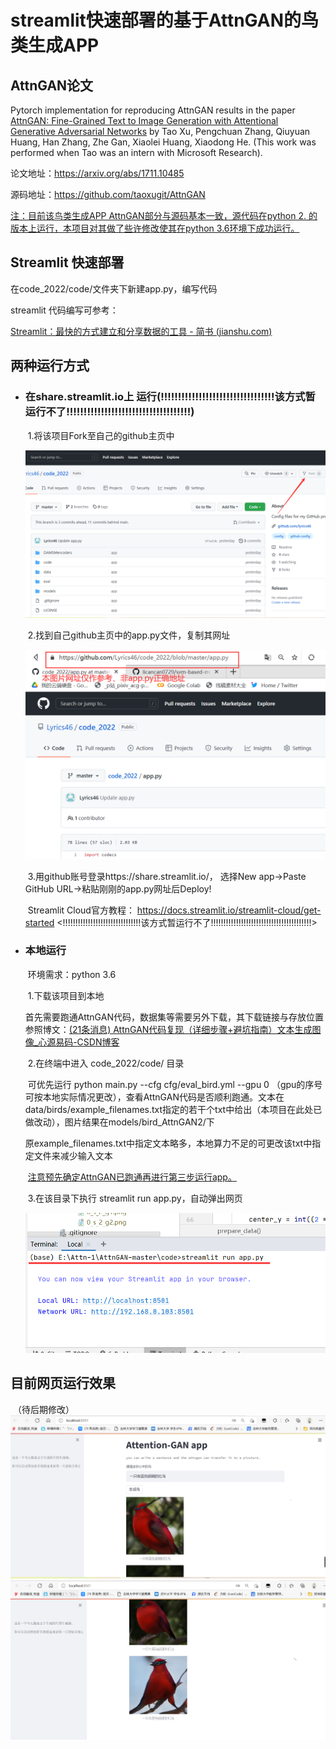 # streamlit快速部署的基于AttnGAN的鸟类生成APP

## **AttnGAN论文**

Pytorch implementation for reproducing AttnGAN results in the paper [AttnGAN: Fine-Grained Text to Image Generation
with Attentional Generative Adversarial Networks](http://openaccess.thecvf.com/content_cvpr_2018/papers/Xu_AttnGAN_Fine-Grained_Text_CVPR_2018_paper.pdf) by Tao Xu, Pengchuan Zhang, Qiuyuan Huang, Han Zhang, Zhe Gan, Xiaolei Huang, Xiaodong He. (This work was performed when Tao was an intern with Microsoft Research). 

论文地址：https://arxiv.org/abs/1711.10485

源码地址：https://github.com/taoxugit/AttnGAN

<u>注：目前该鸟类生成APP AttnGAN部分与源码基本一致，源代码在python 2. 的版本上运行，本项目对其做了些许修改使其在python 3.6环境下成功运行。</u>

## **Streamlit 快速部署**

在code_2022/code/文件夹下新建app.py，编写代码

streamlit 代码编写可参考：

[Streamlit：最快的方式建立和分享数据的工具 - 简书 (jianshu.com)](https://www.jianshu.com/p/e13380072bcb)

## 两种运行方式

- ### 在share.streamlit.io上 运行(!!!!!!!!!!!!!!!!!!!!!!!!!!!!!!!!!该方式暂运行不了!!!!!!!!!!!!!!!!!!!!!!!!!!!!!!!!!!!!)

  ​	1.将该项目Fork至自己的github主页中

  <img src=".\READMEimg\fork.png" alt="fork" style="zoom: 50%;" />

  ​	2.找到自己github主页中的app.py文件，复制其网址

  <img src=".\READMEimg\address.png" alt="address" style="zoom:50%;" />

  ​	3.用github账号登录https://share.streamlit.io/，  选择New app->Paste GitHub URL->粘贴刚刚的app.py网址后Deploy!

  ​	Streamlit Cloud官方教程：	https://docs.streamlit.io/streamlit-cloud/get-started
<!!!!!!!!!!!!!!!!!!!!!!!!!!!!!!!该方式暂运行不了!!!!!!!!!!!!!!!!!!!!!!!!!!!!!!!!!!!!!!!!>
  

- ### 本地运行

  ​	环境需求：python 3.6

  ​	 1.下载该项目到本地

  ​			首先需要跑通AttnGAN代码，数据集等需要另外下载，其下载链接与存放位置参照博文：[(21条消息) AttnGAN代码复现（详细步骤+避坑指南）文本生成图像_心源易码-CSDN博客](https://blog.csdn.net/air__Heaven/article/details/122458499)

  ​	 2.在终端中进入  code_2022/code/ 目录
  
  ​			可优先运行  python main.py --cfg cfg/eval_bird.yml --gpu 0    （gpu的序号可按本地实际情况更改），查看AttnGAN代码是否顺利跑通。文本在data/birds/example_filenames.txt指定的若干个txt中给出（本项目在此处已做改动），图片结果在models/bird_AttnGAN2/下
  
  ​			原example_filenames.txt中指定文本略多，本地算力不足的可更改该txt中指定文件来减少输入文本
  
  ​			<u>注意预先确定AttnGAN已跑通再进行第三步运行app。</u>
  
  ​     3.在该目录下执行 streamlit run app.py，自动弹出网页
  
  <img src=".\READMEimg\runapp.png" alt="runapp"  />

## 目前网页运行效果

​			（待后期修改）
  <img src=".\READMEimg\app1.png" alt="app1"  />
  <img src=".\READMEimg\app2.png" alt="app2"  />

